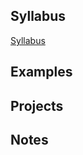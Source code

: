 
## Syllabus
[ Syllabus ]( https://github.com/kperkins411/Clustering_Demos)<BR>


## Examples

## Projects

## Notes
